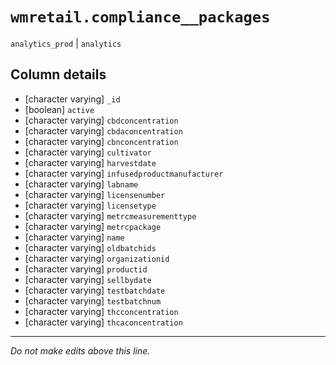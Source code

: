 # `wmretail.compliance__packages`
`analytics_prod` | `analytics`

## Column details
* [character varying] `_id`
* [boolean]   `active`
* [character varying] `cbdconcentration`
* [character varying] `cbdaconcentration`
* [character varying] `cbnconcentration`
* [character varying] `cultivator`
* [character varying] `harvestdate`
* [character varying] `infusedproductmanufacturer`
* [character varying] `labname`
* [character varying] `licensenumber`
* [character varying] `licensetype`
* [character varying] `metrcmeasurementtype`
* [character varying] `metrcpackage`
* [character varying] `name`
* [character varying] `oldbatchids`
* [character varying] `organizationid`
* [character varying] `productid`
* [character varying] `sellbydate`
* [character varying] `testbatchdate`
* [character varying] `testbatchnum`
* [character varying] `thcconcentration`
* [character varying] `thcaconcentration`

-------------------------------------------------------------------------------
*Do not make edits above this line.*
